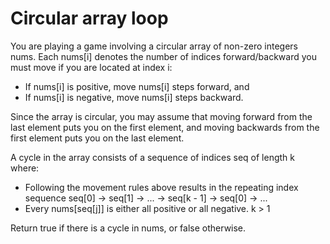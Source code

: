 # Circular array loop

You are playing a game involving a circular array of non-zero integers nums. Each nums[i] denotes the number of indices forward/backward you must move if you are located at index i:

- If nums[i] is positive, move nums[i] steps forward, and
- If nums[i] is negative, move nums[i] steps backward.

Since the array is circular, you may assume that moving forward from the last element puts you on the first element, and moving backwards from the first element puts you on the last element.

A cycle in the array consists of a sequence of indices seq of length k where:

- Following the movement rules above results in the repeating index sequence seq[0] -> seq[1] -> ... -> seq[k - 1] -> seq[0] -> ...
- Every nums[seq[j]] is either all positive or all negative.
    k > 1

Return true if there is a cycle in nums, or false otherwise.